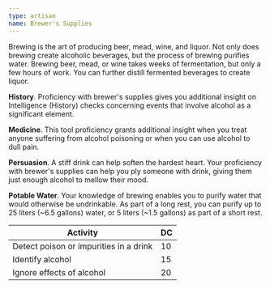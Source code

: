 ```yaml
---
type: artisan
name: Brewer's Supplies
---
```

Brewing is the art of producing beer, mead, wine, and liquor. Not only does brewing create alcoholic beverages, but the
process of brewing purifies water. Brewing beer, mead, or wine takes weeks of fermentation, but only a few hours of work.
You can further distill fermented beverages to create liquor.

__History__. Proficiency with brewer's supplies gives you additional insight on Intelligence (History) checks concerning
events that involve alcohol as a significant element.

__Medicine__. This tool proficiency grants additional insight when you treat anyone suffering from alcohol poisoning or
when you can use alcohol to dull pain.

__Persuasion__. A stiff drink can help soften the hardest heart. Your proficiency with brewer's supplies can help you ply
someone with drink, giving them just enough alcohol to mellow their mood.

__Potable Water__. Your knowledge of brewing enables you to purify water that would otherwise be undrinkable. As part of
a long rest, you can purify up to 25 liters (~6.5 gallons) water, or 5 liters (~1.5 gallons) as part of a short rest.

Activity | DC
--- | ---
Detect poison or impurities in a drink | 10
Identify alcohol | 15
Ignore effects of alcohol | 20